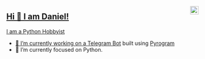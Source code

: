 <a href="https://twitter.com/daniel_exploit" target="_blank" rel="nofollow"><img align="right" alt="Daniel's Twitter" width="22px" src="https://cdn.jsdelivr.net/npm/simple-icons@v3/icons/twitter.svg" />

## Hi 👋 I am Daniel! 
I am a Python Hobbyist 


- 🔭 I’m currently working on a [Telegram Bot](https://bit.ly/AIgeneratorbot) built using [Pyrogram](https://docs.pyrogram.org)
- 🌱 I’m currently focused on Python.

